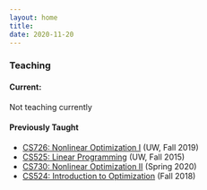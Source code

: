 ```yaml
---
layout: home
title: 
date: 2020-11-20
---
```

### Teaching 

#### Current:
Not teaching currently

#### Previously Taught 
- [CS726: Nonlinear Optimization I](http://www.cs.wisc.edu/~swright/cs726-f19.html) (UW, Fall 2019)
- [CS525: Linear Programming](http://www.cs.wisc.edu/~swright/cs525-f15.html) (UW, Fall 2015)
- [CS730: Nonlinear Optimization II](http://www.cs.wisc.edu/~swright/cs730-s20.html) (Spring 2020)
- [CS524: Introduction to Optimization](http://www.cs.wisc.edu/~swright/cs524-f18.html) (Fall 2018)
